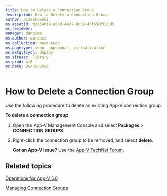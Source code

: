 ```yaml
---
title: How to Delete a Connection Group
description: How to Delete a Connection Group
author: aczechowski
ms.assetid: 92654019-a5ad-4ed7-8c39-45f658f60196
ms.reviewer: 
manager: dansimp
ms.author: aaroncz
ms.collection: must-keep
ms.pagetype: mdop, appcompat, virtualization
ms.mktglfcycl: deploy
ms.sitesec: library
ms.prod: w10
ms.date: 06/16/2016
---
```



# How to Delete a Connection Group


Use the following procedure to delete an existing App-V connection group.

**To delete a connection group**

1.  Open the App-V Management Console and select **Packages** &gt; **CONNECTION GROUPS**.

2.  Right-click the connection group to be removed, and select **delete**.

    **Got an App-V issue?** Use the [App-V TechNet Forum](https://social.technet.microsoft.com/Forums/home?forum=mdopappv).

## Related topics


[Operations for App-V 5.0](operations-for-app-v-50.md)

[Managing Connection Groups](managing-connection-groups.md)

 

 





